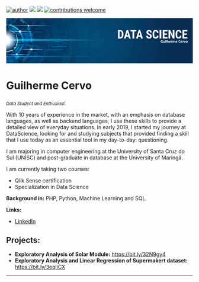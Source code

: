 [![author](https://img.shields.io/badge/author-guicervo-red.svg)](https://www.linkedin.com/in/guilhermecervo) [![](https://img.shields.io/badge/python-3.7+-blue.svg)](https://www.python.org/downloads/release/python-365/) [![](https://img.shields.io/badge/php-7+-blue.svg)](https://www.php.net/) [![contributions welcome](https://img.shields.io/badge/contributions-welcome-brightgreen.svg?style=flat)](https://github.com/carlosfab/data_science/issues)

<p align="center">
  <img src="banner.png" >
</p>

# Guilherme Cervo
<sub>*Data Student and Enthusiast*</sub>

With 10 years of experience in the market, with an emphasis on database languages, as well as backend languages, I use these skills to provide a detailed view of everyday situations. In early 2019, I started my journey at DataScience, looking for and studying subjects that provided finding a skill that I use today as an essential tool in my day-to-day: questioning.

I am majoring in computer engineering at the University of Santa Cruz do Sul (UNISC) and post-graduate in database at the University of Maringá.

I am currently taking two courses:
  - Qlik Sense certification
  - Specialization in Data Science
  

**Background in:** PHP, Python, Machine Learning and SQL.

**Links:**
* [LinkedIn](https://www.linkedin.com/in/guilhermecervo)


## Projects:

* **Exploratory Analysis of Solar Module:** https://bit.ly/32N9gy4 
* **Exploratory Analysis and Linear Regression of Supermakert dataset:** https://bit.ly/3eqliCX

---




